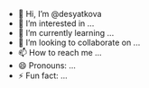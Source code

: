 - 👋 Hi, I’m @desyatkova
- 👀 I’m interested in ...
- 🌱 I’m currently learning ...
- 💞️ I’m looking to collaborate on ...
- 📫 How to reach me ...
- 😄 Pronouns: ...
- ⚡ Fun fact: ...

<!---
desyatkova/desyatkova is a ✨ special ✨ repository because its `README.md` (this file) appears on your GitHub profile.
You can click the Preview link to take a look at your changes.
--->
